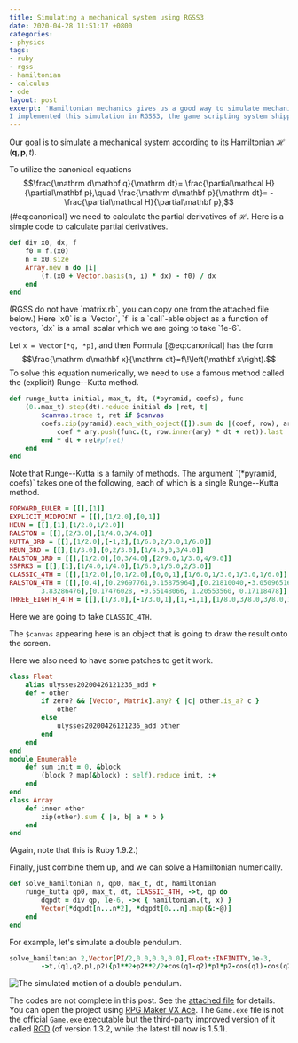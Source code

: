 ```yaml
---
title: Simulating a mechanical system using RGSS3
date: 2020-04-28 11:51:17 +0800
categories:
- physics
tags:
- ruby
- rgss
- hamiltonian
- calculus
- ode
layout: post
excerpt: 'Hamiltonian mechanics gives us a good way to simulate mechanical systems as long as we can get its Hamiltonian and its initial conditions.
I implemented this simulation in RGSS3, the game scripting system shipped with RPG Maker VX Ace.'
---
```


Our goal is to simulate a mechanical system according to its Hamiltonian
$\mathcal H\!\left(\mathbf q,\mathbf p,t\right)$.

To utilize the canonical equations
$$\frac{\mathrm d\mathbf q}{\mathrm dt}=
    \frac{\partial\mathcal H}{\partial\mathbf p},\quad
    \frac{\mathrm d\mathbf p}{\mathrm dt}=
    -\frac{\partial\mathcal H}{\partial\mathbf p},$$ {#eq:canonical}
we need to calculate the partial derivatives of $\mathcal H$.
Here is a simple code to calculate partial derivatives.

```ruby
def div x0, dx, f
	f0 = f.(x0)
	n = x0.size
	Array.new n do |i|
		(f.(x0 + Vector.basis(n, i) * dx) - f0) / dx
	end
end
```

<p class="no-indent">
(RGSS do not have `matrix.rb`, you can copy one from
the attached file below.)
Here `x0` is a `Vector`, `f` is a `call`-able object as a function
of vectors, `dx` is a small scalar which we are going to take `1e-6`.
</p>

Let `x = Vector[*q, *p]`, and then Formula [@eq:canonical] has the form
$$\frac{\mathrm d\mathbf x}{\mathrm dt}=f\!\left(\mathbf x\right).$$
To solve this equation numerically, we need to use a famous method
called the (explicit) Runge--Kutta method.

```ruby
def runge_kutta initial, max_t, dt, (*pyramid, coefs), func
	(0..max_t).step(dt).reduce initial do |ret, t|
		$canvas.trace t, ret if $canvas
		coefs.zip(pyramid).each_with_object([]).sum do |(coef, row), ary|
			coef * ary.push(func.(t, row.inner(ary) * dt + ret)).last
		end * dt + ret#p(ret)
	end
end
```

<p class="no-indent">
Note that Runge--Kutta is a family of methods. The argument
`(*pyramid, coefs)` takes one of the following, each of which
is a single Runge--Kutta method.
</p>

```ruby
FORWARD_EULER = [[],[1]]
EXPLICIT_MIDPOINT = [[],[1/2.0],[0,1]]
HEUN = [[],[1],[1/2.0,1/2.0]]
RALSTON = [[],[2/3.0],[1/4.0,3/4.0]]
KUTTA_3RD = [[],[1/2.0],[-1,2],[1/6.0,2/3.0,1/6.0]]
HEUN_3RD = [[],[1/3.0],[0,2/3.0],[1/4.0,0,3/4.0]]
RALSTON_3RD = [[],[1/2.0],[0,3/4.0],[2/9.0,1/3.0,4/9.0]]
SSPRK3 = [[],[1],[1/4.0,1/4.0],[1/6.0,1/6.0,2/3.0]]
CLASSIC_4TH = [[],[1/2.0],[0,1/2.0],[0,0,1],[1/6.0,1/3.0,1/3.0,1/6.0]]
RALSTON_4TH = [[],[0.4],[0.29697761,0.15875964],[0.21810040,-3.05096516,
		3.83286476],[0.17476028, -0.55148066, 1.20553560, 0.17118478]]
THREE_EIGHTH_4TH = [[],[1/3.0],[-1/3.0,1],[1,-1,1],[1/8.0,3/8.0,3/8.0,1/8.0]]
```

Here we are going to take `CLASSIC_4TH`.

The `$canvas` appearing here is an object that is going to draw
the result onto the screen.

Here we also need to have some patches to get it work.

```ruby
class Float
	alias ulysses20200426121236_add +
	def + other
		if zero? && [Vector, Matrix].any? { |c| other.is_a? c }
			other
		else
			ulysses20200426121236_add other
		end
	end
end
module Enumerable
	def sum init = 0, &block
		(block ? map(&block) : self).reduce init, :+
	end
end
class Array
	def inner other
		zip(other).sum { |a, b| a * b }
	end
end
```

<p class="no-indent">
(Again, note that this is Ruby 1.9.2.)
</p>

Finally, just combine them up, and we can solve a Hamiltonian numerically.

```ruby
def solve_hamiltonian n, qp0, max_t, dt, hamiltonian
	runge_kutta qp0, max_t, dt, CLASSIC_4TH, ->t, qp do
		dqpdt = div qp, 1e-6, ->x { hamiltonian.(t, x) }
		Vector[*dqpdt[n...n*2], *dqpdt[0...n].map(&:-@)]
	end
end
```

For example, let's simulate a double pendulum.

```ruby
solve_hamiltonian 2,Vector[PI/2,0.0,0.0,0.0],Float::INFINITY,1e-3,
		->t,(q1,q2,p1,p2){p1**2+p2**2/2+cos(q1-q2)*p1*p2-cos(q1)-cos(q2)}
```

![The simulated motion of a double pendulum.]({{page.figure}}double_pendulum.gif)

The codes are not complete in this post.
See the [attached file](/assets/codes/RungeKutta.rar) for details.
You can open the project using
[RPG Maker VX Ace](https://store.steampowered.com/app/220700/RPG_Maker_VX_Ace).
The `Game.exe` file is not the official `Game.exe` executable
but the third-party improved version of it called
[RGD](http://cirno.blog/archives/290)
(of version 1.3.2, while the latest till now is 1.5.1).
